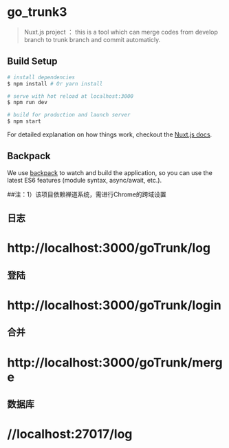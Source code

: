 # go_trunk3

> Nuxt.js project ： this is a tool which can merge codes from develop branch to trunk branch and commit automaticly.

## Build Setup

``` bash
# install dependencies
$ npm install # Or yarn install

# serve with hot reload at localhost:3000
$ npm run dev

# build for production and launch server
$ npm start
```

For detailed explanation on how things work, checkout the [Nuxt.js docs](https://github.com/nuxt/nuxt.js).

## Backpack

We use [backpack](https://github.com/palmerhq/backpack) to watch and build the application, so you can use the latest ES6 features (module syntax, async/await, etc.).

##注：1）该项目依赖禅道系统，需进行Chrome的跨域设置


## 日志
# http://localhost:3000/goTrunk/log
## 登陆
# http://localhost:3000/goTrunk/login
## 合并
# http://localhost:3000/goTrunk/merge
## 数据库
# //localhost:27017/log
